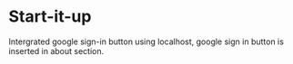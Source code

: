 # Start-it-up
Intergrated google sign-in button using localhost, google sign in button is inserted in about section.
